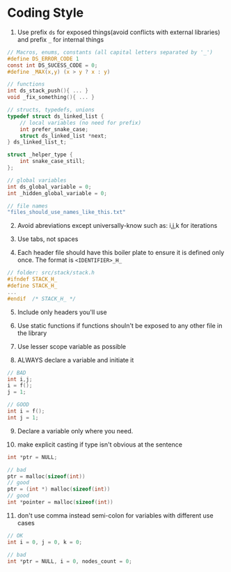 # Coding Style

1. Use prefix `ds` for exposed things(avoid conflicts with external libraries) and prefix `_` for internal things

```c
// Macros, enums, constants (all capital letters separated by '_')
#define DS_ERROR_CODE 1
const int DS_SUCESS_CODE = 0;
#define _MAX(x,y) (x > y ? x : y)

// functions
int ds_stack_push(){ ... }
void _fix_something(){ ... }

// structs, typedefs, unions
typedef struct ds_linked_list {
    // local variables (no need for prefix)
    int prefer_snake_case;
    struct ds_linked_list *next;
} ds_linked_list_t;

struct _helper_type {
    int snake_case_still;
};

// global variables
int ds_global_variable = 0;
int _hidden_global_variable = 0;

// file names
"files_should_use_names_like_this.txt"
```

2. Avoid abreviations except universally-know such as:
   i,j,k for iterations

3. Use tabs, not spaces

4. Each header file should have this boiler plate to ensure
   it is defined only once. The format is `<IDENTIFIER>_H_`

```c
// folder: src/stack/stack.h
#ifndef STACK_H_
#define STACK_H_
...
#endif  /* STACK_H_ */

```

5. Include only headers you'll use

6. Use static functions if functions shouln't be exposed
   to any other file in the library

7. Use lesser scope variable as possible

8. ALWAYS declare a variable and initiate it

```c
// BAD
int i,j;
i = f();
j = 1;

// GOOD
int i = f();
int j = 1;
```

9. Declare a variable only where you need.

10. make explicit casting if type isn't obvious at the sentence

```c
int *ptr = NULL;

// bad
ptr = malloc(sizeof(int))
// good
ptr = (int *) malloc(sizeof(int))
// good
int *pointer = malloc(sizeof(int))

```

11. don't use comma instead semi-colon for variables with different use cases

```c
// OK
int i = 0, j = 0, k = 0;

// bad
int *ptr = NULL, i = 0, nodes_count = 0;
```
